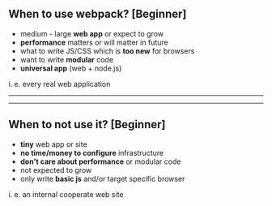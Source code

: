 ## When to use webpack? [Beginner]

* medium - large **web app** or expect to grow
* **performance** matters or will matter in future
* what to write JS/CSS which is **too new** for browsers
* want to write **modular** code
* **universal app** (web + node.js)

i. e. every real web application

---

---

## When to not use it? [Beginner]

* **tiny** web app or site
* **no time/money to configure** infrastructure
* **don't care about performance** or modular code
* not expected to grow
* only write **basic js** and/or target specific browser

i. e. an internal cooperate web site
